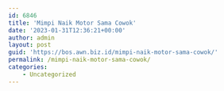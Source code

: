 ```yaml
---
id: 6846
title: 'Mimpi Naik Motor Sama Cowok'
date: '2023-01-31T12:36:21+00:00'
author: admin
layout: post
guid: 'https://bos.awn.biz.id/mimpi-naik-motor-sama-cowok/'
permalink: /mimpi-naik-motor-sama-cowok/
categories:
    - Uncategorized
---
```


